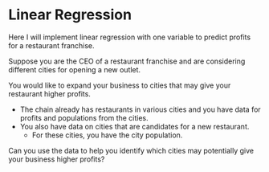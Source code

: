 # Linear Regression

Here I will implement linear regression with one variable to predict profits for a restaurant franchise.

Suppose you are the CEO of a restaurant franchise and are considering different cities for opening a new outlet.

You would like to expand your business to cities that may give your restaurant higher profits.
 - The chain already has restaurants in various cities and you have data for profits and populations from the cities.
 - You also have data on cities that are candidates for a new restaurant.
   - For these cities, you have the city population.

Can you use the data to help you identify which cities may potentially give your business higher profits?
